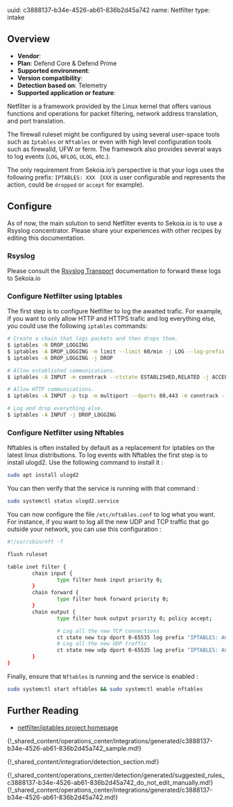 uuid: c3888137-b34e-4526-ab61-836b2d45a742
name: Netfilter
type: intake

## Overview
- **Vendor**:
- **Plan**: Defend Core & Defend Prime
- **Supported environment**:
- **Version compatibility**:
- **Detection based on**: Telemetry
- **Supported application or feature**:

Netfilter is a framework provided by the Linux kernel that offers
various functions and operations for packet filtering, network address
translation, and port translation.

The firewall ruleset might be configured by using several user-space
tools such as `Iptables` or `Nftables` or even with high level
configuration tools such as firewalld, UFW or ferm. The framework also
provides several ways to log events (`LOG`, `NFLOG`, `ULOG`, etc.).

The only requirement from Sekoia.io’s perspective is that your
logs uses the following prefix: `IPTABLES: XXX ` (`XXX` is user
configurable and represents the action, could be `dropped` or `accept` for
example).




## Configure

As of now, the main solution to send Netfilter events to Sekoia.io is to use a Rsyslog concentrator. Please share your experiences with other recipes by editing this documentation.

### Rsyslog

Please consult the [Rsyslog Transport](../../../ingestion_methods/syslog/overview/) documentation to forward these logs to Sekoia.io

### Configure Netfilter using Iptables
The first step is to configure Netfilter to log the awaited
trafic. For example, if you want to only allow HTTP and HTTPS trafic
and log everything else, you could use the following `iptables`
commands:

```bash
# Create a chain that logs packets and then drops them.
$ iptables -N DROP_LOGGING
$ iptables -A DROP_LOGGING -m limit --limit 60/min -j LOG --log-prefix "IPTables: Dropped: " --log-level 4
$ iptables -A DROP_LOGGING -j DROP

# Allow established communications.
$ iptables -A INPUT -m conntrack --ctstate ESTABLISHED,RELATED -j ACCEPT

# Allow HTTP communications.
$ iptables -A INPUT -p tcp -m multiport --dports 80,443 -m conntrack --ctstate NEW,ESTABLISHED -j ACCEPT

# Log and drop everything else.
$ iptables -A INPUT -j DROP_LOGGING
```

### Configure Netfilter using Nftables
Nftables is often installed by default as a replacement for iptables on the latest linux distributions.
To log events with Nftables the first step is to install ulogd2. Use the following command to install it :
```bash
sudo apt install ulogd2
```

You can then verify that the service is running with that command :
```bash
sudo systemctl status ulogd2.service
```

You can now configure the file `/etc/nftables.conf` to log what you want.
For instance, if you want to log all the new UDP and TCP traffic that go outside your network,
you can use this configuration :

```bash
#!/usr/sbin/nft -f

flush ruleset

table inet filter {
        chain input {
                type filter hook input priority 0;
        }
        chain forward {
                type filter hook forward priority 0;
        }
        chain output {
                type filter hook output priority 0; policy accept;

                # Log all the new TCP connections
                ct state new tcp dport 0-65535 log prefix "IPTABLES: ACCEPT " level info accept;
                # Log all the new UDP traffic
                ct state new udp dport 0-65535 log prefix "IPTABLES: ACCEPT " level info accept;
        }
}
```

Finally, ensure that `Nftables` is running and the service is enabled :
```bash
sudo systemctl start nftables && sudo systemctl enable nftables
```



## Further Reading
- [netfilter/iptables project homepage](https://www.netfilter.org/)

{!_shared_content/operations_center/integrations/generated/c3888137-b34e-4526-ab61-836b2d45a742_sample.md!}


{!_shared_content/integration/detection_section.md!}

{!_shared_content/operations_center/detection/generated/suggested_rules_c3888137-b34e-4526-ab61-836b2d45a742_do_not_edit_manually.md!}
{!_shared_content/operations_center/integrations/generated/c3888137-b34e-4526-ab61-836b2d45a742.md!}

